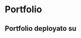 # Portfolio
<h2>Portfolio deployato su <a href="michelegolino.streamlit.app" taget="_blank" title="Clicca qui per andare al portfolio"></a></h2>
